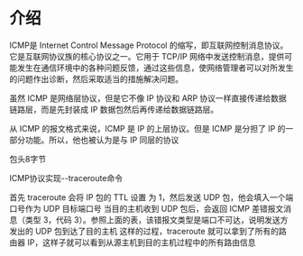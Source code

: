 # 介绍
ICMP是 Internet Control Message Protocol 的缩写，即互联网控制消息协议。它是互联网协议族的核心协议之一。它用于 TCP/IP 网络中发送控制消息，提供可能发生在通信环境中的各种问题反馈，通过这些信息，使网络管理者可以对所发生的问题作出诊断，然后采取适当的措施解决问题。

虽然 ICMP 是网络层协议，但是它不像 IP 协议和 ARP 协议一样直接传递给数据链路层，而是先封装成 IP 数据包然后再传递给数据链路层。

从 ICMP 的报文格式来说，ICMP 是 IP 的上层协议。但是 ICMP 是分担了 IP 的一部分功能。所以，他也被认为是与 IP 同层的协议

包头8字节

ICMP协议实现--traceroute命令

首先 traceroute 会将 IP 包的 TTL 设置 为 1，然后发送 UDP 包，他会填入一个端口号作为 UDP 目标端口号
当目的主机收到 UDP 包后，会返回 ICMP 差错报文消息（类型 3，代码 3）。参照上面的表，该错报文类型是端口不可达，说明发送方发出的 UDP 包到达了目的主机
这样的过程，traceroute 就可以拿到了所有的路由器 IP，这样子就可以看到从源主机到目的主机过程中的所有路由信息
